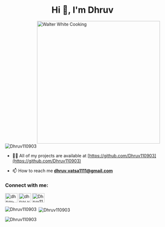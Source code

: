 <h1 align="center">Hi 👋, I'm Dhruv</h1>

<img align="right" alt="Walter White Cooking" width="400" src="https://media1.tenor.com/images/a2275664d542e8c76b89086ed9d2327f/tenor.gif">

<p align="left"> <img src="https://komarev.com/ghpvc/?username=Dhruv110903&label=Profile%20views&color=0e75b6&style=flat" alt="Dhruv110903" /> </p>

- 👨‍💻 All of my projects are available at [https://github.com/Dhruv110903](https://github.com/Dhruv110903)

- 📫 How to reach me **dhruv.vatsa1111@gmail.com**


<h3 align="left">Connect with me:</h3>
<p align="left">
<a href="https://www.linkedin.com/in/dhruv-vatsa/" target="blank"><img align="center" src="https://raw.githubusercontent.com/rahuldkjain/github-profile-readme-generator/master/src/images/icons/Social/linked-in-alt.svg" alt="dhruv-vatsa" height="30" width="40" /></a>
<a href="https://www.instagram.com/dhruv_vatsa1" target="blank"><img align="center" src="https://raw.githubusercontent.com/rahuldkjain/github-profile-readme-generator/master/src/images/icons/Social/instagram.svg" alt="dhruv_vatsa1" height="30" width="40" /></a>
<a href="https://leetcode.com/Dhruv1109/" target="blank"><img align="center" src="https://raw.githubusercontent.com/rahuldkjain/github-profile-readme-generator/master/src/images/icons/Social/leet-code.svg" alt="Dhruv1109" height="30" width="40" /></a>
</p>

<p><img align="left" src="https://github-readme-stats.vercel.app/api/top-langs?username=Dhruv110903&show_icons=true&locale=en&layout=compact" alt="Dhruv110903" /></p>

<p>&nbsp;<img align="center" src="https://github-readme-stats.vercel.app/api?username=Dhruv110903&show_icons=true&locale=en" alt="Dhruv110903" /></p>

<p><img align="center" src="https://github-readme-streak-stats.herokuapp.com/?user=Dhruv110903&" alt="Dhruv110903" /></p>
